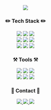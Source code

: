 <p align="center">
<img src="https://img1.daumcdn.net/thumb/R1280x0/?scode=mtistory2&fname=https%3A%2F%2Fblog.kakaocdn.net%2Fdn%2Fb3C9Dc%2FbtsonaZE3In%2FTCD9MkOxNrxdzkymAXiGs1%2Fimg.png" align="center">
</p>


<div align=center>
<!-- <img src="https://capsule-render.vercel.app/api?type=wave&color=auto&height=250&section=header&text=Hello👋%20I'm%20sewon🤩&fontSize=40" /> -->


  <h3>✏️ Tech Stack ✏️</h3>
  	<div align="center" style="pointer-events: none;">
    	<img src="https://img.shields.io/badge/Java-007396?style=flat&logo=Java&logoColor=white" pointer-events: none; />
    	<img src="https://img.shields.io/badge/HTML5-E34F26?style=flat&logo=HTML5&logoColor=white" />
    	<img src="https://img.shields.io/badge/CSS3-1572B6?style=flat&logo=CSS3&logoColor=white" />
      <br>
      <img src="https://img.shields.io/badge/Spring-6DB33F?style=flat&logo=Spring&logoColor=white" />
      <img src="https://img.shields.io/badge/Spring Boot-6DB33F?style=flat&logo=SpringBoot&logoColor=white" />
      <img src="https://img.shields.io/badge/Spring Security-6DB33F?style=flat&logo=springsecurity&logoColor=white" />
      <br>
      <img src="https://img.shields.io/badge/Oracle-F80000?style=flat&logo=Oracle&logoColor=white" />
      <img src="https://img.shields.io/badge/PostgreSQL-4169E1?style=flat&logo=PostgreSQL&logoColor=white" />
      <img src="https://img.shields.io/badge/Mysql-4479A1?style=flat&logo=Mysql&logoColor=white" />
    </div>

  <h3>⚒️ Tools ⚒️</h3>
      <img src="https://img.shields.io/badge/IntelliJ-000000?style=flat&logo=intellijidea&logoColor=white" />
      <img src="https://img.shields.io/badge/Eclipse-2C2255?style=flat&logo=eclipseide&logoColor=white" />
      <img src="https://img.shields.io/badge/VSCode-007ACC?style=flat&logo=visualstudiocode&logoColor=white" />
    <br>
      <img src="https://img.shields.io/badge/Github-181717?style=flat&logo=Github&logoColor=white" />
      <img src="https://img.shields.io/badge/Slack-4A154B?style=flat&logo=Slack&logoColor=white" />
      <img src="https://img.shields.io/badge/Jira-0052CC?style=flat&logo=Jira&logoColor=white" />
  
  <h3>📌 Contact 📌</h3>
  <a href="mailto:sewonlog@gmail.com">
    <img src="https://img.shields.io/badge/Gmail-EA4335?style=flat&logo=Gmail&logoColor=white" />
  </a>
  <a href="https://www.instagram.com/s1212w_/" target='_blank'>
    <img src="https://img.shields.io/badge/Instagram-E4405F?style=flat&logo=Instagram&logoColor=white" />
  </a>
  <a href="https://sewonlog.tistory.com/2" target='_blank'>
    <img src="https://img.shields.io/badge/Tistory-000000?style=flat&logo=Tistory&logoColor=white" />
  </a>

</div>



<!--
### Hi there 👋
  <h2>About Me⚡</h2>
-->
<!--
**sewonlog/sewonlog** is a ✨ _special_ ✨ repository because its `README.md` (this file) appears on your GitHub profile.

Here are some ideas to get you started:

- 🔭 I’m currently working on ...
- 🌱 I’m currently learning ...
- 👯 I’m looking to collaborate on ...
- 🤔 I’m looking for help with ...
- 💬 Ask me about ...
- 📫 How to reach me: ...
- 😄 Pronouns: ...
- ⚡ Fun fact: ...
-->
